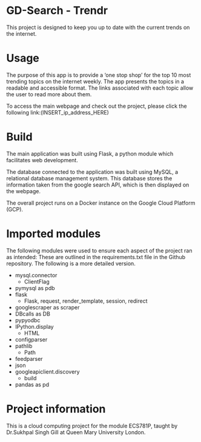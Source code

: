 # GD-Search - Trendr
This project is designed to keep you up to date with the current trends on the internet.

# Usage

The purpose of this app is to provide a ‘one stop shop’ for the top 10 most trending topics on the internet weekly. The app presents the topics in a readable and accessible format. The links associated with each topic allow the user to read more about them.

To access the main webpage and check out the project, please click the following link:(INSERT_ip_address_HERE)

# Build
The main application was built using Flask, a python module which facilitates web development.

The database connected to the application was built using MySQL, a relational database management system. This database stores the information taken from the google search API, which is then displayed on the webpage.

The overall project runs on a Docker instance on the Google Cloud Platform (GCP).


# Imported modules
The following modules were used to ensure each aspect of the project ran as intended:
These are outlined in the requirements.txt file in the Github repository. The following is a more detailed version.
- mysql.connector
  - ClientFlag  
- pymysql as pdb
- flask
  - Flask, request, render_template, session, redirect
- googlescraper as scraper
- DBcalls as DB
- pypyodbc
- IPython.display
  - HTML
- configparser
- pathlib
  - Path
- feedparser
- json
- googleapiclient.discovery
  - build
- pandas as pd   

# Project information
This is a cloud computing project for the module ECS781P, taught by Dr.Sukhpal Singh Gill at Queen Mary University London.

